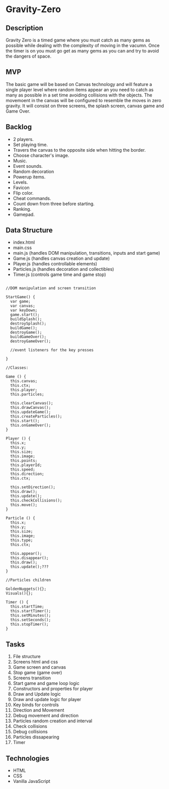 # Gravity-Zero

## Description

Gravity Zero is a timed game where you must catch as many gems as possible while dealing with the complexity of moving in the vacumn. Once the timer is on you must go get as many gems as you can and try to avoid the dangers of space.

## MVP

The basic game will be based on Canvas technology and will feature a single player level where random items appear an you need to catch as many as possible in a set time avoiding collisions with the objects. The movemoent in the canvas will be configured to resemble the moves in zero gravity.
It will consist on three screens, the splash screen, canvas game and Game Over.

## Backlog

* 2 players.
* Set playing time.
* Travers the canvas to the opposite side when hitting the border.
* Choose character's image.
* Music.
* Event sounds.
* Random decoration
* Powerup items.
* Levels.
* Favicon
* Flip color.
* Cheat commands.
* Count down from three before starting.
* Ranking.
* Gamepad.

## Data Structure

* index.html
* main.css
* main.js (handles DOM manipulation, transitions, inputs and start game)
* Game.js (handles canvas creation and update)
* Player.js (handles controllable elements)
* Particles.js (handles decoration and collectibles)
* Timer.js (controls game time and game stop)

```

//DOM manipulation and screen transition

StartGame() {
  var game;
  var canvas;
  var keyDown;
  game.start();
  buildSplash();
  destroySplash();
  buildGame();
  destroyGame();
  buildGameOver();
  destroyGameOver();

  //event listeners for the key presses

}

//Classes:

Game () {
  this.canvas;
  this.ctx;
  this.player;
  this.particles;

  this.clearCanvas();
  this.drawCanvas();
  this.updateGame();
  this.createParticles();
  this.start();
  this.onGameOver();
}

Player () {
  this.x;
  this.y;
  this.size;
  this.image;
  this.points;
  this.playerId;
  this.speed;
  this.direction;
  this.ctx;

  this.setDirection();
  this.draw();
  this.update();
  this.checkCollisions();
  this.move();
}

Particle () {
  this.x;
  this.y;
  this.size;
  this.image;
  this.type;
  this.ctx;

  this.appear();
  this.disappear();
  this.draw();
  this.update();???
}

//Particles children

GoldenNuggets(){};
Visuals(){};

Timer () {
  this.startTime;
  this.startTimer();
  this.setMinutes();
  this.setSeconds();
  this.stopTimer();
}

```

## Tasks

1. File structure
16. Screens html and css
2. Game screen and canvas
15. Stop game (game over)
17. Screens transition
3. Start game and game loop logic
4. Constructors and properties for player
5. Draw and Update logic
6. Draw and update logic for player
7. Key binds for controls
8. Direction and Movement
9. Debug movement and direction
10. Particles random creation and interval
11. Check collisions
12. Debug collisions
13. Particles dissapearing
14. Timer

## Technologies

* HTML
* CSS
* Vanilla JavaScript